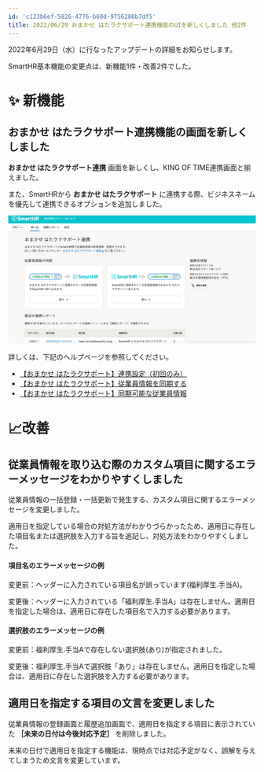 ```yaml
---
id: 'c123b6ef-5826-4776-b60d-9756280b7df5'
title: 2022/06/29 おまかせ はたラクサポート連携機能のUIを新しくしました 他2件
---
```

2022年6月29日（水）に行なったアップデートの詳細をお知らせします。

SmartHR基本機能の変更点は、新機能1件・改善2件でした。

# ✨ 新機能

## おまかせ はたラクサポート連携機能の画面を新しくしました

**おまかせ はたラクサポート連携** 画面を新しくし、KING OF TIME連携画面と揃えました。

また、SmartHRから **おまかせ はたラクサポート** に連携する際、ビジネスネームを優先して連携できるオプションを追加しました。

![](2022-07-01-10-13-18.png)

詳しくは、下記のヘルプページを参照してください。

- [【おまかせ はたラクサポート】連携設定（初回のみ）](https://knowledge.smarthr.jp/hc/ja/articles/360056035933)
- [【おまかせ はたラクサポート】従業員情報を同期する](https://knowledge.smarthr.jp/hc/ja/articles/360058038293)
- [【おまかせ はたラクサポート】同期可能な従業員情報](https://knowledge.smarthr.jp/hc/ja/articles/360056232274)

# 📈改善

## 従業員情報を取り込む際のカスタム項目に関するエラーメッセージをわかりやすくしました

従業員情報の一括登録・一括更新で発生する、カスタム項目に関するエラーメッセージを変更しました。

適用日を指定している場合の対処方法がわかりづらかったため、適用日に存在した項目名または選択肢を入力する旨を追記し、対処方法をわかりやすくしました。

#### 項目名のエラーメッセージの例

変更前：ヘッダーに入力されている項目名が誤っています(福利厚生.手当A)。

変更後：ヘッダーに入力されている「福利厚生.手当A」は存在しません。適用日を指定した場合は、適用日に存在した項目名で入力する必要があります。 

#### 選択肢のエラーメッセージの例

変更前：福利厚生.手当Aで存在しない選択肢(あり)が指定されました。

変更後：福利厚生.手当Aで選択肢「あり」は存在しません。適用日を指定した場合は、適用日に存在した選択肢を入力する必要があります。

## 適用日を指定する項目の文言を変更しました

従業員情報の登録画面と履歴追加画面で、適用日を指定する項目に表示されていた **［未来の日付は今後対応予定］** を削除しました。

未来の日付で適用日を指定する機能は、現時点では対応予定がなく、誤解を与えてしまうため文言を変更しています。
